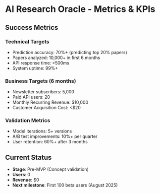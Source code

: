 # AI Research Oracle - Metrics & KPIs

## Success Metrics

### Technical Targets
- Prediction accuracy: 70%+ (predicting top 20% papers)
- Papers analyzed: 10,000+ in first 6 months
- API response time: <500ms
- System uptime: 99%+

### Business Targets (6 months)
- Newsletter subscribers: 5,000
- Paid API users: 20
- Monthly Recurring Revenue: $10,000
- Customer Acquisition Cost: <$20

### Validation Metrics
- Model iterations: 5+ versions
- A/B test improvements: 10%+ per quarter
- User retention: 60%+ after 3 months

## Current Status
- **Stage**: Pre-MVP (Concept validation)
- **Users**: 0
- **Revenue**: $0
- **Next milestone**: First 100 beta users (August 2025)
